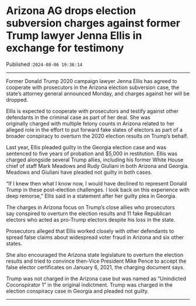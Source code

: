 # Arizona AG drops election subversion charges against former Trump lawyer Jenna Ellis in exchange for testimony

Published :`2024-08-06 19:36:14`

---

Former Donald Trump 2020 campaign lawyer Jenna Ellis has agreed to cooperate with prosecutors in the Arizona election subversion case, the state’s attorney general announced Monday, and charges against her will be dropped.

Ellis is expected to cooperate with prosecutors and testify against other defendants in the criminal case as part of her deal. She was originally charged with multiple felony counts in Arizona related to her alleged role in the effort to put forward fake slates of electors as part of a broader conspiracy to overturn the 2020 election results on Trump’s behalf.

Last year, Ellis pleaded guilty in the Georgia election case and was sentenced to five years of probation and $5,000 in restitution. Ellis was charged alongside several Trump allies, including his former White House chief of staff Mark Meadows and Rudy Giuliani in both Arizona and Georgia. Meadows and Giuliani have pleaded not guilty in both cases.

“If I knew then what I know now, I would have declined to represent Donald Trump in these post-election challenges. I look back on this experience with deep remorse,” Ellis said in a statement after her guilty plea in Georgia.

The charges in Arizona focus on Trump’s close allies who prosecutors say conspired to overturn the election results and 11 fake Republican electors who acted as pro-Trump electors despite his loss in the state.

Prosecutors alleged that Ellis worked closely with other defendants to spread false claims about widespread voter fraud in Arizona and six other states.

She also encouraged the Arizona state legislature to overturn the election results and tried to convince then-Vice President Mike Pence to accept the false elector certificates on January 6, 2021, the charging document says.

Trump was not charged in the Arizona case but was named as “Unindicted Coconspirator 1” in the original indictment. Trump was charged in the election conspiracy case in Georgia and pleaded not guilty.

---

